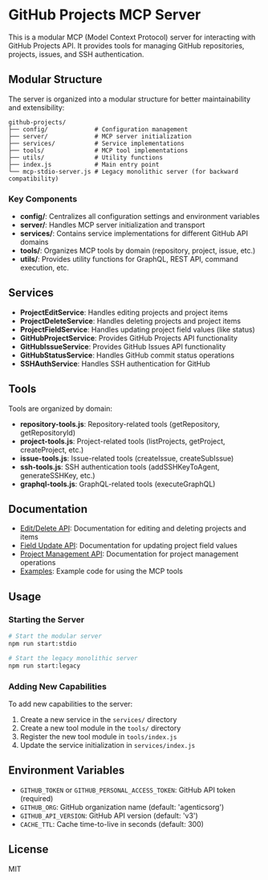 # GitHub Projects MCP Server

This is a modular MCP (Model Context Protocol) server for interacting with GitHub Projects API. It provides tools for managing GitHub repositories, projects, issues, and SSH authentication.

## Modular Structure

The server is organized into a modular structure for better maintainability and extensibility:

```
github-projects/
├── config/             # Configuration management
├── server/             # MCP server initialization
├── services/           # Service implementations
├── tools/              # MCP tool implementations
├── utils/              # Utility functions
├── index.js            # Main entry point
└── mcp-stdio-server.js # Legacy monolithic server (for backward compatibility)
```

### Key Components

- **config/**: Centralizes all configuration settings and environment variables
- **server/**: Handles MCP server initialization and transport
- **services/**: Contains service implementations for different GitHub API domains
- **tools/**: Organizes MCP tools by domain (repository, project, issue, etc.)
- **utils/**: Provides utility functions for GraphQL, REST API, command execution, etc.

## Services

- **ProjectEditService**: Handles editing projects and project items
- **ProjectDeleteService**: Handles deleting projects and project items
- **ProjectFieldService**: Handles updating project field values (like status)
- **GitHubProjectService**: Provides GitHub Projects API functionality
- **GitHubIssueService**: Provides GitHub Issues API functionality
- **GitHubStatusService**: Handles GitHub commit status operations
- **SSHAuthService**: Handles SSH authentication for GitHub

## Tools

Tools are organized by domain:

- **repository-tools.js**: Repository-related tools (getRepository, getRepositoryId)
- **project-tools.js**: Project-related tools (listProjects, getProject, createProject, etc.)
- **issue-tools.js**: Issue-related tools (createIssue, createSubIssue)
- **ssh-tools.js**: SSH authentication tools (addSSHKeyToAgent, generateSSHKey, etc.)
- **graphql-tools.js**: GraphQL-related tools (executeGraphQL)

## Documentation

- [Edit/Delete API](./docs/edit-delete-api.md): Documentation for editing and deleting projects and items
- [Field Update API](./docs/field-update-api.md): Documentation for updating project field values
- [Project Management API](./docs/project-management-api.md): Documentation for project management operations
- [Examples](./docs/examples/): Example code for using the MCP tools

## Usage

### Starting the Server

```bash
# Start the modular server
npm run start:stdio

# Start the legacy monolithic server
npm run start:legacy
```

### Adding New Capabilities

To add new capabilities to the server:

1. Create a new service in the `services/` directory
2. Create a new tool module in the `tools/` directory
3. Register the new tool module in `tools/index.js`
4. Update the service initialization in `services/index.js`

## Environment Variables

- `GITHUB_TOKEN` or `GITHUB_PERSONAL_ACCESS_TOKEN`: GitHub API token (required)
- `GITHUB_ORG`: GitHub organization name (default: 'agenticsorg')
- `GITHUB_API_VERSION`: GitHub API version (default: 'v3')
- `CACHE_TTL`: Cache time-to-live in seconds (default: 300)

## License

MIT

